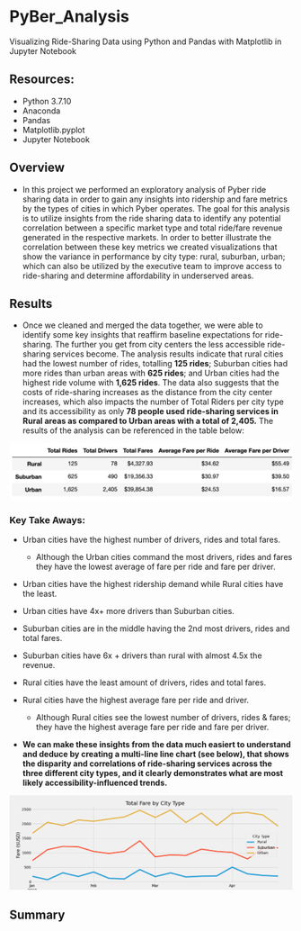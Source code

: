 # PyBer_Analysis
Visualizing Ride-Sharing Data using Python and Pandas with Matplotlib in Jupyter Notebook

## Resources:
- Python 3.7.10 
- Anaconda 
- Pandas
- Matplotlib.pyplot 
- Jupyter Notebook

## Overview
- In this project we performed an exploratory analysis of Pyber ride sharing data in order to gain any insights into ridership and fare metrics by the types of cities in which Pyber operates. The goal for this analysis is to utilize insights from the ride sharing data to identify any potential correlation between a specific market type and total ride/fare revenue generated in the respective markets. In order to better illustrate the correlation between these key metrics we created visualizations that show the variance in performance by city type: rural, suburban, urban;  which can also be utilized by the executive team to improve access to ride-sharing and determine affordability in underserved areas. 

## Results
- Once we cleaned and merged the data together, we were able to identify some key insights that reaffirm baseline expectations for ride-sharing. The further you get from city centers the less accessible ride-sharing services become. The analysis results indicate that rural cities had the lowest number of rides, totalling **125 rides**; Suburban cities had more rides than urban areas with **625 rides**; and Urban cities had the highest ride volume with **1,625 rides**. The data also suggests that the costs of ride-sharing increases as the distance from the city center increases, which also impacts the number of Total Riders per city type and its accessibility as only **78 people used ride-sharing services in Rural areas as compared to Urban areas with a total of 2,405.** The results of the analysis can be referenced in the table below: 

![Pyber_analysis_summary_df_screenshot](https://github.com/Jflux05/PyBer_Analysis/blob/14d52f2cfe5207c3183adc03c40dace94952f2c7/analysis/Pyber_analysis_summary_df.png)

### Key Take Aways:
- Urban cities have the highest number of drivers, rides and total fares.
  - Although the Urban cities command the most drivers, rides and fares they have the lowest average of fare per ride and fare per driver.
- Urban cities have the highest ridership demand while Rural cities have the least.
- Urban cities have 4x+ more drivers than Suburban cities.

- Suburban cities are in the middle having the 2nd most drivers, rides and total fares.
- Suburban cities have 6x + drivers than rural with almost 4.5x the revenue.


- Rural cities have the least amount of drivers, rides and total fares.
- Rural cities have the highest average fare per ride and driver.
  - Although Rural cities see the lowest number of drivers, rides & fares;  they have the highest average fare per ride and fare per driver.





- **We can make these insights from the data much easiert to understand and deduce by creating a multi-line line chart (see below), that shows the disparity and correlations of ride-sharing services across the three different city types, and it clearly demonstrates what are most likely accessibility-influenced trends.** 

![pyber_analysis-fig7](https://github.com/Jflux05/PyBer_Analysis/blob/cad5e1673df19c52716426d21a441f4872e06d57/analysis/Fig7.png)


## Summary

